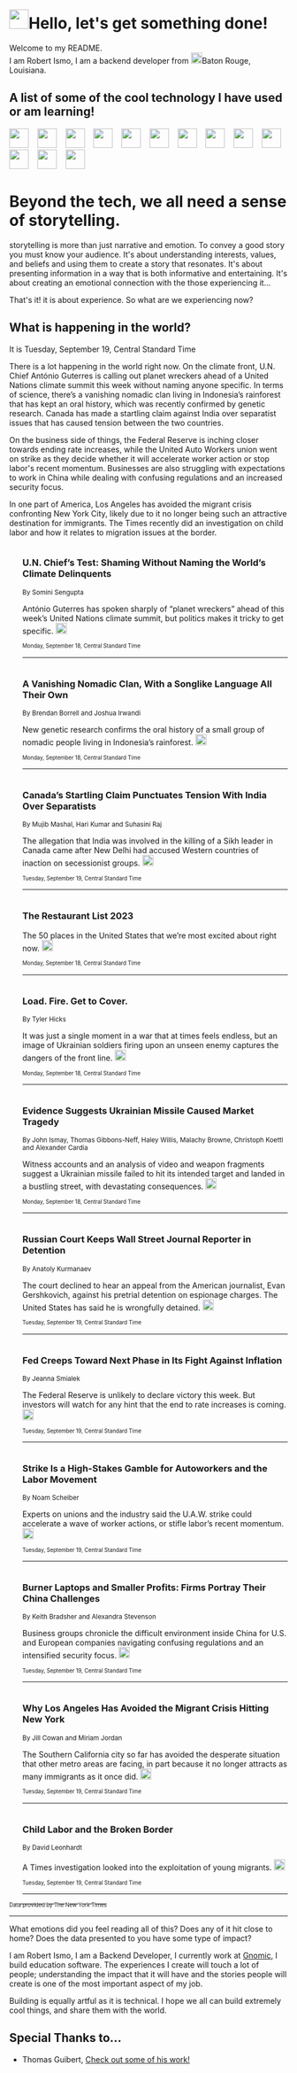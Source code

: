<h1><img src="https://emojis.slackmojis.com/emojis/images/1643514375/3493/hot-coffee.gif?1643514375" width="35"/>Hello, let's get something done!</h1>

<p>Welcome to my README.<br/>
I am Robert Ismo, I am a backend developer from <img src="https://emojis.slackmojis.com/emojis/images/1638395689/50435/moulin_rouge.png?1638395689" width="20"/>Baton Rouge, Louisiana.</p>
<h2>A list of some of the cool technology I have used or am learning!</h2>
<p>
<img src="https://emojis.slackmojis.com/emojis/images/1643516091/21142/meow_bongotap.gif?1643516091" width="35" alt="">
<img src="https://img.shields.io/badge/Favorite%20Frontend%20Framework-SvelteKit-f83903" alt="">
<img src="https://img.shields.io/badge/Second%20Favorite-Vue-40b581" alt="">
<img src="https://img.shields.io/badge/Most%20Used%20Runtime-Nodejs-78b061" alt="">
<img src="https://emojis.slackmojis.com/emojis/images/1643517416/34482/fire.gif?1643517416" width="35" alt="">
<img src="https://img.shields.io/badge/Javascript%20But%20Better-Typescript-0078ca" alt="">
<img src="https://img.shields.io/badge/Favorite%20Language-Elixir-3e244d" alt="">
<img src="https://img.shields.io/badge/Containerize%20Everything-Docker-6ac9ef" alt="">
<img src="https://emojis.slackmojis.com/emojis/images/1643514596/5999/meow_party.gif?1643514596" width="35" alt="">
<img src="https://img.shields.io/badge/API%20Love%20Language-Graphql-de32a5" alt="">
<img src="https://img.shields.io/badge/Our%20Favorite%20Version%20Controller-Git-e94f33" alt="">
<img src="https://img.shields.io/badge/Favorite%20Database-Redis-d42d1d" alt="">
<img src="https://emojis.slackmojis.com/emojis/images/1643514559/5584/deployparrot.gif?1643514559" width="35" alt="">
<img src="https://img.shields.io/badge/Container%20Interstate-RabbitMQ-f66200" alt="">
<img src="https://img.shields.io/badge/Gotta%20Learn-Kubernetes-316adf" alt="">
<img src="https://img.shields.io/badge/Really%20Mature%20Now-WASM-654fef" alt="">
<img src="https://emojis.slackmojis.com/emojis/images/1666642497/61942/dance_vibe.gif?1666642497" width="35" alt="">
<img src="https://img.shields.io/badge/For%20My%20M1-ARM64-657d96" alt="">
<img src="https://img.shields.io/badge/Loving%20This%20So%20Much-TailwindCSS-17bcb5" alt="">
<img src="https://img.shields.io/badge/Cool%20Build%20Tool-Vite-f9cb24" alt="">
<img src="https://emojis.slackmojis.com/emojis/images/1669231376/62819/working-on-it.gif?1669231376" width="35" alt="">
<img src="https://img.shields.io/badge/Fun%20and%20Easy%20Database-MongoDB-5f8c49" alt="">
<img src="https://img.shields.io/badge/JS%20Life%20Support-NPM-c73737" alt="">
<img src="https://img.shields.io/badge/I%20Liked%20It-DynamoDB-0073b9" alt="">
<img src="https://emojis.slackmojis.com/emojis/images/1643514045/46/question.gif?1643514045" width="35" alt="">
<img src="https://img.shields.io/badge/cool-React-60d6f9" alt="">
<img src="https://img.shields.io/badge/Future%20Big%20Project-Lambda-f37e00" alt="">
<img src="https://img.shields.io/badge/NPM%20But%20Better-PNPM-f1aa07" alt="">
<img src="https://emojis.slackmojis.com/emojis/images/1643514943/9662/fbwow.gif?1643514943" width="35" alt="">
<img src="https://img.shields.io/badge/First%20Language-C-662079" alt="">
<img src="https://img.shields.io/badge/Where%20I%20Deploy%20Frontend-Vercel-000000" alt="">
<img src="https://img.shields.io/badge/Who%20Does%20not%20Want%20an%20App-Swift-f9492a" alt="">
<img src="https://emojis.slackmojis.com/emojis/images/1643514058/151/javascript.png?1643514058" width="35" alt="">
<img src="https://img.shields.io/badge/cool-Python-fbd542" alt="">
<img src="https://img.shields.io/badge/Favorite%20Something-Stripe-656cdc" alt="">
<img src="https://img.shields.io/badge/Of%20Course-HTML5-ed6327" alt="">
<img src="https://emojis.slackmojis.com/emojis/images/1660415405/60731/bomb.gif?1660415405" width="35" alt="">
<img src="https://img.shields.io/badge/hate-CSS-2964ec" alt="">
<img src="https://img.shields.io/badge/Learning-CircleCI-141215" alt="">
<img src="https://img.shields.io/badge/Learning-Rust-fbbb3b" alt="">
<img src="https://emojis.slackmojis.com/emojis/images/1660415397/60712/writing-hand.gif?1660415397" width="35" alt="">
<img src="https://img.shields.io/badge/Dev%20Browser%20of%20Choice-Firefox-cc4e26" alt="">
<img src="https://img.shields.io/badge/Recoverying%20From%20Windows-UNIX-1781e3" alt="">
<img src="https://img.shields.io/badge/LOVE-LogSeq-90c1c2" alt="">
<img src="https://emojis.slackmojis.com/emojis/images/1643514066/223/kirby.gif?1643514066" width="35" alt="">
<img src="https://img.shields.io/badge/Daily%20Driver-MacOS-e6e6e8" alt="">
<img src="https://img.shields.io/badge/Git%20Server-Github-000000" alt="">
<img src="https://img.shields.io/badge/enjoyable-EC2-f17428" alt="">
<img src="https://emojis.slackmojis.com/emojis/images/1643514239/2069/excited.gif?1643514239" width="35" alt="">
</p>
<h1>Beyond the tech, we all need a sense of storytelling.</h1>
<p>storytelling is more than just narrative and emotion. To convey a good story you must know your audience. It's about understanding interests, values, and beliefs and using them to create a story that resonates. It's about presenting information in a way that is both informative and entertaining. It's about creating an emotional connection with the those experiencing it...</p>
<p>That's it! it is about experience. So what are we experiencing now?</p>
<h2>What is happening in the world?</h2>
<p>It is Tuesday, September 19, Central Standard Time</p>
<p>
There is a lot happening in the world right now. On the climate front, U.N. Chief António Guterres is calling out planet wreckers ahead of a United Nations climate summit this week without naming anyone specific. In terms of science, there’s a vanishing nomadic clan living in Indonesia’s rainforest that has kept an oral history, which was recently confirmed by genetic research. Canada has made a startling claim against India over separatist issues that has caused tension between the two countries. 

On the business side of things, the Federal Reserve is inching closer towards ending rate increases, while the United Auto Workers union went on strike as they decide whether it will accelerate worker action or stop labor&#39;s recent momentum. Businesses are also struggling with expectations to work in China while dealing with confusing regulations and an increased security focus.

In one part of America, Los Angeles has avoided the migrant crisis confronting New York City, likely due to it no longer being such an attractive destination for immigrants. The Times recently did an investigation on child labor and how it relates to migration issues at the border.</p>
<ol>
<img src="https://img.shields.io/badge/-climate-blue" alt="">
<h3>U.N. Chief’s Test: Shaming Without Naming the World’s Climate Delinquents</h3>
<sub>By Somini Sengupta</sub>
<p>António Guterres has spoken sharply of “planet wreckers” ahead of this week’s United Nations climate summit, but politics makes it tricky to get specific.  <a href="https://nyti.ms/3t0X8dx"><img src="https://developer.nytimes.com/files/poweredby_nytimes_30b.png?v=1583354208352" height="20"></a></p>
<sub><sub>Monday, September 18, Central Standard Time</sub></sub>
<hr/>
<img src="https://img.shields.io/badge/-science-blue" alt="">
<h3>A Vanishing Nomadic Clan, With a Songlike Language All Their Own</h3>
<sub>By Brendan Borrell and Joshua Irwandi</sub>
<p>New genetic research confirms the oral history of a small group of nomadic people living in Indonesia’s rainforest.  <a href="https://nyti.ms/45Xq6JV"><img src="https://developer.nytimes.com/files/poweredby_nytimes_30b.png?v=1583354208352" height="20"></a></p>
<sub><sub>Monday, September 18, Central Standard Time</sub></sub>
<hr/>
<img src="https://img.shields.io/badge/-world-blue" alt="">
<h3>Canada’s Startling Claim Punctuates Tension With India Over Separatists</h3>
<sub>By Mujib Mashal, Hari Kumar and Suhasini Raj</sub>
<p>The allegation that India was involved in the killing of a Sikh leader in Canada came after New Delhi had accused Western countries of inaction on secessionist groups.  <a href="https://nyti.ms/3sWLY9v"><img src="https://developer.nytimes.com/files/poweredby_nytimes_30b.png?v=1583354208352" height="20"></a></p>
<sub><sub>Tuesday, September 19, Central Standard Time</sub></sub>
<hr/>
<img src="https://img.shields.io/badge/-dining-blue" alt="">
<h3>The Restaurant List 2023</h3>
<sub></sub>
<p>The 50 places in the United States that we’re most excited about right now.  <a href="https://nyti.ms/3Pr2OFe"><img src="https://developer.nytimes.com/files/poweredby_nytimes_30b.png?v=1583354208352" height="20"></a></p>
<sub><sub>Monday, September 18, Central Standard Time</sub></sub>
<hr/>
<img src="https://img.shields.io/badge/-world-blue" alt="">
<h3>Load. Fire. Get to Cover.</h3>
<sub>By Tyler Hicks</sub>
<p>It was just a single moment in a war that at times feels endless, but an image of Ukrainian soldiers firing upon an unseen enemy captures the dangers of the front line.  <a href="https://nyti.ms/45XE26r"><img src="https://developer.nytimes.com/files/poweredby_nytimes_30b.png?v=1583354208352" height="20"></a></p>
<sub><sub>Monday, September 18, Central Standard Time</sub></sub>
<hr/>
<img src="https://img.shields.io/badge/-world-blue" alt="">
<h3>Evidence Suggests Ukrainian Missile Caused Market Tragedy</h3>
<sub>By John Ismay, Thomas Gibbons-Neff, Haley Willis, Malachy Browne, Christoph Koettl and Alexander Cardia</sub>
<p>Witness accounts and an analysis of video and weapon fragments suggest a Ukrainian missile failed to hit its intended target and landed in a bustling street, with devastating consequences.  <a href="https://nyti.ms/3EKqsYs"><img src="https://developer.nytimes.com/files/poweredby_nytimes_30b.png?v=1583354208352" height="20"></a></p>
<sub><sub>Monday, September 18, Central Standard Time</sub></sub>
<hr/>
<img src="https://img.shields.io/badge/-world-blue" alt="">
<h3>Russian Court Keeps Wall Street Journal Reporter in Detention</h3>
<sub>By Anatoly Kurmanaev</sub>
<p>The court declined to hear an appeal from the American journalist, Evan Gershkovich, against his pretrial detention on espionage charges. The United States has said he is wrongfully detained.  <a href="https://nyti.ms/3Ppk51r"><img src="https://developer.nytimes.com/files/poweredby_nytimes_30b.png?v=1583354208352" height="20"></a></p>
<sub><sub>Tuesday, September 19, Central Standard Time</sub></sub>
<hr/>
<img src="https://img.shields.io/badge/-business-blue" alt="">
<h3>Fed Creeps Toward Next Phase in Its Fight Against Inflation</h3>
<sub>By Jeanna Smialek</sub>
<p>The Federal Reserve is unlikely to declare victory this week. But investors will watch for any hint that the end to rate increases is coming.  <a href="https://nyti.ms/3t7WNFG"><img src="https://developer.nytimes.com/files/poweredby_nytimes_30b.png?v=1583354208352" height="20"></a></p>
<sub><sub>Tuesday, September 19, Central Standard Time</sub></sub>
<hr/>
<img src="https://img.shields.io/badge/-business-blue" alt="">
<h3>Strike Is a High-Stakes Gamble for Autoworkers and the Labor Movement</h3>
<sub>By Noam Scheiber</sub>
<p>Experts on unions and the industry said the U.A.W. strike could accelerate a wave of worker actions, or stifle labor’s recent momentum.  <a href="https://nyti.ms/3PID2NP"><img src="https://developer.nytimes.com/files/poweredby_nytimes_30b.png?v=1583354208352" height="20"></a></p>
<sub><sub>Tuesday, September 19, Central Standard Time</sub></sub>
<hr/>
<img src="https://img.shields.io/badge/-business-blue" alt="">
<h3>Burner Laptops and Smaller Profits: Firms Portray Their China Challenges</h3>
<sub>By Keith Bradsher and Alexandra Stevenson</sub>
<p>Business groups chronicle the difficult environment inside China for U.S. and European companies navigating confusing regulations and an intensified security focus.  <a href="https://nyti.ms/3PICUNt"><img src="https://developer.nytimes.com/files/poweredby_nytimes_30b.png?v=1583354208352" height="20"></a></p>
<sub><sub>Tuesday, September 19, Central Standard Time</sub></sub>
<hr/>
<img src="https://img.shields.io/badge/-us-blue" alt="">
<h3>Why Los Angeles Has Avoided the Migrant Crisis Hitting New York</h3>
<sub>By Jill Cowan and Miriam Jordan</sub>
<p>The Southern California city so far has avoided the desperate situation that other metro areas are facing, in part because it no longer attracts as many immigrants as it once did.  <a href="https://nyti.ms/48jZap4"><img src="https://developer.nytimes.com/files/poweredby_nytimes_30b.png?v=1583354208352" height="20"></a></p>
<sub><sub>Tuesday, September 19, Central Standard Time</sub></sub>
<hr/>
<img src="https://img.shields.io/badge/-briefing-blue" alt="">
<h3>Child Labor and the Broken Border</h3>
<sub>By David Leonhardt</sub>
<p>A Times investigation looked into the exploitation of young migrants.  <a href="https://nyti.ms/3PgaUjG"><img src="https://developer.nytimes.com/files/poweredby_nytimes_30b.png?v=1583354208352" height="20"></a></p>
<sub><sub>Tuesday, September 19, Central Standard Time</sub></sub>
<hr/>
</ol>
<a href="https://developer.nytimes.com"><sub><sub>Data provided by The New York Times</sub></sub></a>
<hr/>
<p>What emotions did you feel reading all of this? Does any of it hit close to home? Does the data presented to you have some type of impact?</p>
<p>I am Robert Ismo, I am a Backend Developer, I currently work at <a href="https://gnomic.education/">Gnomic</a>, I build education software. The experiences I create will touch a lot of people; understanding the impact that it will have and the stories people will create is one of the most important aspect of my job.</p>
<p>Building is equally artful as it is technical. I hope we all can build extremely cool things, and share them with the world.</p>
<h2>Special Thanks to...</h2>
<ul>
<li>Thomas Guibert, <a href="https://github.com/thmsgbrt/thmsgbrt">Check out some of his work!</a></li>
</ul>